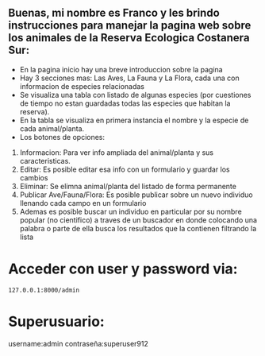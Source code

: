 ## Buenas, mi nombre es Franco y les brindo instrucciones para manejar la pagina web sobre los animales de la Reserva Ecologica Costanera Sur:

- En la pagina inicio hay una breve introduccion sobre la pagina
- Hay 3 secciones mas: Las Aves, La Fauna y La Flora, cada una con informacion de especies relacionadas
- Se visualiza una tabla con listado de algunas especies (por cuestiones de tiempo no estan guardadas todas las especies que habitan la reserva).
- En la tabla se visualiza en primera instancia el nombre y la especie de cada animal/planta.
- Los botones de opciones:
1) Informacion: Para ver info ampliada del animal/planta y sus caracteristicas.
2) Editar: Es posible editar esa info con un formulario y guardar los cambios
3) Eliminar: Se elimna animal/planta del listado de forma permanente
4) Publicar Ave/Fauna/Flora: Es posible publicar sobre un nuevo individuo llenando cada campo en un formulario
5) Ademas es posible buscar un individuo en particular por su nombre popular (no cientifico) a traves de un buscador en donde colocando una palabra o parte de ella busca los resultados que la contienen filtrando la lista




# Acceder con user y password via:
```
127.0.0.1:8000/admin
```

# Superusuario:
username:admin
contraseña:superuser912
